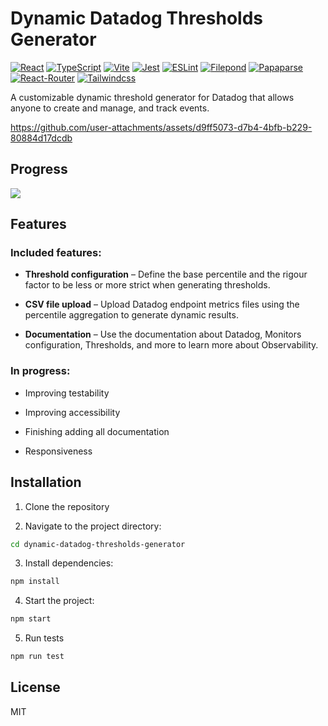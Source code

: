 # Dynamic Datadog Thresholds Generator

[![React](https://img.shields.io/badge/React-19.1.1-mediumvioletred?logo=react)](https://react.dev/)
[![TypeScript](https://img.shields.io/badge/TypeScript-5.8.3-royalblue?logo=typescript)](https://www.typescriptlang.org/)
[![Vite](https://img.shields.io/badge/Vite-7.1.2-darkmagenta?logo=vite)](https://vitejs.dev/)
[![Jest](https://img.shields.io/badge/Jest-30.1.3-palevioletred?logo=jest)](https://jestjs.io/)
[![ESLint](https://img.shields.io/badge/ESLint-9.33-tomato?logo=eslint)](https://eslint.org/)
[![Filepond](https://img.shields.io/badge/Filepond-4.32.9-gold?logo=filepond)]([https://github.com/pqina/filepond)
[![Papaparse](https://img.shields.io/badge/Papaparse-5.5.3-indigo?logo=papaparse)]([[https://babeljs.io/](https://www.papaparse.com/))
[![React-Router](https://img.shields.io/badge/ReactRouter-7.9.1-green?logo=reactrouter)]([https://reactrouter.com/)
[![Tailwindcss](https://img.shields.io/badge/Babel-4.1.13-pink?logo=tailwind)]([https://tailwindcss.com/)

A customizable dynamic threshold generator for Datadog that allows anyone to create and manage, and track events.

https://github.com/user-attachments/assets/d9ff5073-d7b4-4bfb-b229-80884d17dcdb

## **Progress**

![](https://us-central1-progress-markdown.cloudfunctions.net/progress/50)

## Features

### Included features:

- **Threshold configuration** – Define the base percentile and the rigour factor to be less or more strict when generating thresholds.

- **CSV file upload** – Upload Datadog endpoint metrics files using the percentile aggregation to generate dynamic results.

- **Documentation** – Use the documentation about Datadog, Monitors configuration, Thresholds, and more to learn more about Observability. 

### In progress:

- Improving testability

- Improving accessibility

- Finishing adding all documentation 

- Responsiveness

## Installation

1. Clone the repository

2. Navigate to the project directory:

```sh
cd dynamic-datadog-thresholds-generator
```

3. Install dependencies:

```sh
npm install
```

4. Start the project:

```sh
npm start
```

5. Run tests

```sh
npm run test
```

## License
MIT



